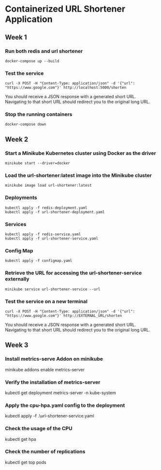 # Containerized URL Shortener Application

## Week 1

### Run both redis and url shortener
```
docker-compose up --build
```

### Test the service
```
curl -X POST -H "Content-Type: application/json" -d '{"url": "https://www.google.com"}' http://localhost:5000/shorten
```
You should receive a JSON response with a generated short URL. Navigating to that short URL should redirect you to the original long URL.

### Stop the running containers
```
docker-compose down
```

## Week 2

### Start a Minikube Kubernetes cluster using Docker as the driver
``` 
minikube start --driver=docker 
```

### Load the url-shortener:latest image into the Minikube cluster
```
minikube image load url-shortener:latest
```

### Deployments
``` 
kubectl apply -f redis-deployment.yaml
kubectl apply -f url-shortener-deployment.yaml
```

### Services
``` 
kubectl apply -f redis-service.yaml 
kubectl apply -f url-shortener-service.yaml
```

### Config Map
```
kubectl apply -f configmap.yaml
```

### Retrieve the URL for accessing the url-shortener-service externally
```
minikube service url-shortener-service --url
```

### Test the service on a new terminal
```
curl -X POST -H "Content-Type: application/json" -d '{"url": "https://www.google.com"}' http://EXTERNAL_URL/shorten
```
You should receive a JSON response with a generated short URL. Navigating to that short URL should redirect you to the original long URL.

## Week 3

### Install metrics-serve Addon on minikube
minikube addons enable metrics-server

### Verify the installation of metrics-server
kubectl get deployment metrics-server -n kube-system

### Apply the cpu-hpa.yaml config to the deployment
kubectl apply -f .\url-shortener-service.yaml

### Check the usage of the CPU
kubectl get hpa

### Check the number of replications
kubectl get top pods
